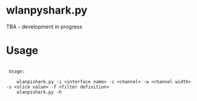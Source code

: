 # wlanpyshark.py

TBA - development in progress

# Usage

```

 Usage:

    wlanpishark.py -i <interface name> -c <channel> -w <channel width> -s <slice value> -f <filter definition>
    wlanpishark.py -h

```



